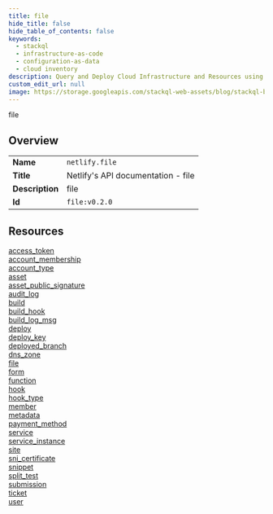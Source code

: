 ```yaml
---
title: file
hide_title: false
hide_table_of_contents: false
keywords:
  - stackql
  - infrastructure-as-code
  - configuration-as-data
  - cloud inventory
description: Query and Deploy Cloud Infrastructure and Resources using SQL
custom_edit_url: null
image: https://storage.googleapis.com/stackql-web-assets/blog/stackql-blog-post-featured-image.png
---
```

file  
    

## Overview
<table><tbody>
<tr><td><b>Name</b></td><td><code>netlify.file</code></td></tr>
<tr><td><b>Title</b></td><td>Netlify's API documentation - file</td></tr>
<tr><td><b>Description</b></td><td>file</td></tr>
<tr><td><b>Id</b></td><td><code>file:v0.2.0</code></td></tr>
</tbody></table>

## Resources
<div class="row">
<div class="providerDocColumn">
<a href="/providers/netlify/file/access_token/index.md">access_token</a><br />
<a href="/providers/netlify/file/account_membership/index.md">account_membership</a><br />
<a href="/providers/netlify/file/account_type/index.md">account_type</a><br />
<a href="/providers/netlify/file/asset/index.md">asset</a><br />
<a href="/providers/netlify/file/asset_public_signature/index.md">asset_public_signature</a><br />
<a href="/providers/netlify/file/audit_log/index.md">audit_log</a><br />
<a href="/providers/netlify/file/build/index.md">build</a><br />
<a href="/providers/netlify/file/build_hook/index.md">build_hook</a><br />
<a href="/providers/netlify/file/build_log_msg/index.md">build_log_msg</a><br />
<a href="/providers/netlify/file/deploy/index.md">deploy</a><br />
<a href="/providers/netlify/file/deploy_key/index.md">deploy_key</a><br />
<a href="/providers/netlify/file/deployed_branch/index.md">deployed_branch</a><br />
<a href="/providers/netlify/file/dns_zone/index.md">dns_zone</a><br />
<a href="/providers/netlify/file/file/index.md">file</a><br />
<a href="/providers/netlify/file/form/index.md">form</a><br />
</div>
<div class="providerDocColumn">
<a href="/providers/netlify/file/function/index.md">function</a><br />
<a href="/providers/netlify/file/hook/index.md">hook</a><br />
<a href="/providers/netlify/file/hook_type/index.md">hook_type</a><br />
<a href="/providers/netlify/file/member/index.md">member</a><br />
<a href="/providers/netlify/file/metadata/index.md">metadata</a><br />
<a href="/providers/netlify/file/payment_method/index.md">payment_method</a><br />
<a href="/providers/netlify/file/service/index.md">service</a><br />
<a href="/providers/netlify/file/service_instance/index.md">service_instance</a><br />
<a href="/providers/netlify/file/site/index.md">site</a><br />
<a href="/providers/netlify/file/sni_certificate/index.md">sni_certificate</a><br />
<a href="/providers/netlify/file/snippet/index.md">snippet</a><br />
<a href="/providers/netlify/file/split_test/index.md">split_test</a><br />
<a href="/providers/netlify/file/submission/index.md">submission</a><br />
<a href="/providers/netlify/file/ticket/index.md">ticket</a><br />
<a href="/providers/netlify/file/user/index.md">user</a><br />
</div>
</div>
